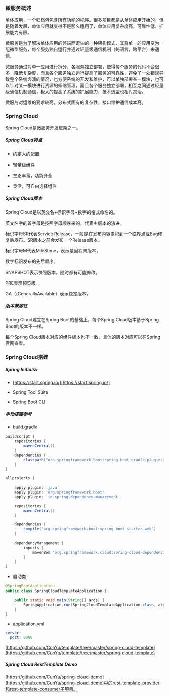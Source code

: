### 微服务概述

单体应用，一个归档包包含所有功能的程序。很多项目都是从单体应用开始的，但是随着发展，单体应用就变得不是那么适用了，单体应用复杂度高，可靠性低，扩展能力有限。

微服务是为了解决单体应用的弊端而诞生的一种架构模式，其将单一的应用变为一组微型服务，每个服务独自运行并通过轻量级通信机制（跨语言，跨平台）来通信。

微服务通过对单一应用进行拆分，各服务独立部署，使得每个服务的代码不会很多，降低复杂度，而且各个服务独立运行提高了服务的可靠性，避免了一处错误导致整个系统奔溃的情况，也方便系统的开发和维护，可以单独部署某一模块，也可以针对某一模块进行资源的伸缩管理，而且各个服务独立部署，相互之间通过轻量级通信机制通信，极大的提高了系统的扩展能力，技术选型也相对灵活。

微服务对运维的要求较高，分布式固有的复杂性，接口维护通信成本高。

### Spring Cloud

Spring Cloud是微服务开发框架之一。

##### Spring Cloud特点

* 约定大约配置

* 轻量级组件

* 生态丰富，功能齐全

* 灵活，可自由选择组件

##### Spring Cloud版本

Spring Cloud是以英文名+标识字母+数字的格式命名的。

英文名字的首字母是按照字母顺序来的，代表主版本的演进。

标识字母SR代表Service Release，一般是在发布内容累积到一个临界点或Bug修复后发布。SR版本之前会发布一个Release版本。

标识字母M代表MileStone，表示是里程碑版本，

数字标识发布的先后顺序。

SNAPSHOT表示快照版本，随时都有可能修改。

PRE表示预览版。

GA（(GenerallyAvailable）表示稳定版本。

##### 版本兼容性

Spring Cloud建立在Spring Boot的基础上，每个Spring Cloud版本基于Spring Boot的版本不一样。

每个Spring Cloud版本对应的组件版本也不一致，具体的版本对应可以在Spring官网查看。

### Spring Cloud搭建

##### Spring Initializr

* [https://start.spring.io/](https://start.spring.io/)

* Spring Tool Suite

* Spring Boot CLI

##### 手动搭建参考

* build.gradle

``` groovy
buildscript {
    repositories {
        mavenCentral()
    }
    dependencies {
        classpath("org.springframework.boot:spring-boot-gradle-plugin:2.1.5.RELEASE")
    }
}

allprojects {

    apply plugin: 'java'
    apply plugin: 'org.springframework.boot'
    apply plugin: 'io.spring.dependency-management'

    repositories {
        mavenCentral()
    }

    dependencies {
        compile("org.springframework.boot:spring-boot-starter-web")
    }

    dependencyManagement {
        imports {
            mavenBom "org.springframework.cloud:spring-cloud-dependencies:Finchley.SR2"
        }
    }
}
```

* 启动类

``` java
@SpringBootApplication
public class SpringCloudTemplateApplication {

    public static void main(String[] args) {
        SpringApplication.run(SpringCloudTemplateApplication.class, args);
    }
}
```

* application.yml

``` yml
server:
  port: 8080
```

[https://github.com/CunYu/template/tree/master/spring-cloud-template](https://github.com/CunYu/template/tree/master/spring-cloud-template)

##### Spring Cloud RestTemplate Demo

[https://github.com/CunYu/spring-cloud-demo](https://github.com/CunYu/spring-cloud-demo)中的rest-template-provider和rest-template-consumer子项目。